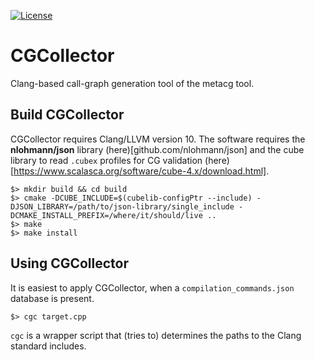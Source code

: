[![License](https://img.shields.io/badge/License-BSD%203--Clause-blue.svg)](https://opensource.org/licenses/BSD-3-Clause)

# CGCollector

Clang-based call-graph generation tool of the metacg tool.

## Build CGCollector

CGCollector requires Clang/LLVM version 10.
The software requires the **nlohmann/json** library (here)[github.com/nlohmann/json] and the cube library to read `.cubex` profiles for CG validation (here)[https://www.scalasca.org/software/cube-4.x/download.html].

```{.sh}
$> mkdir build && cd build
$> cmake -DCUBE_INCLUDE=$(cubelib-configPtr --include) -DJSON_LIBRARY=/path/to/json-library/single_include -DCMAKE_INSTALL_PREFIX=/where/it/should/live ..
$> make
$> make install
```

## Using CGCollector

It is easiest to apply CGCollector, when a `compilation_commands.json` database is present.

```{.sh}
$> cgc target.cpp
```

`cgc` is a wrapper script that (tries to) determines the paths to the Clang standard includes.
